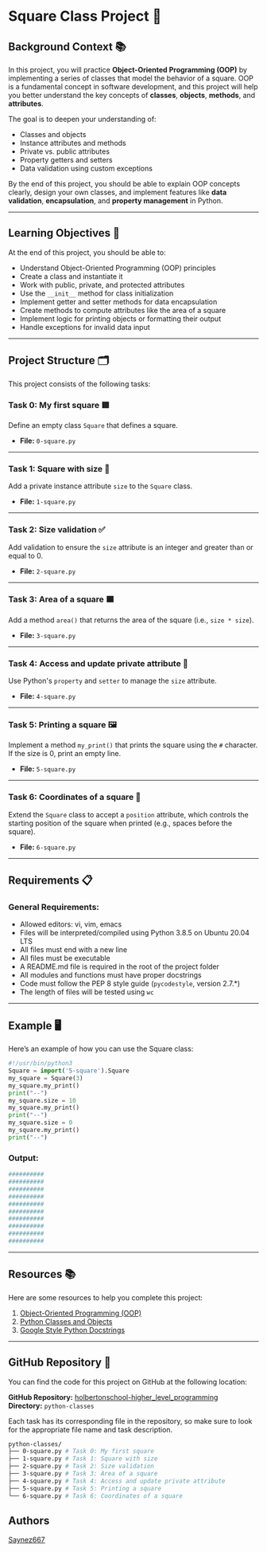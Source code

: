 # Square Class Project 📐

## Background Context 📚
In this project, you will practice **Object-Oriented Programming (OOP)** by implementing a series of classes that model the behavior of a square. OOP is a fundamental concept in software development, and this project will help you better understand the key concepts of **classes**, **objects**, **methods**, and **attributes**.

The goal is to deepen your understanding of:
- Classes and objects
- Instance attributes and methods
- Private vs. public attributes
- Property getters and setters
- Data validation using custom exceptions

By the end of this project, you should be able to explain OOP concepts clearly, design your own classes, and implement features like **data validation**, **encapsulation**, and **property management** in Python.

---

## Learning Objectives 🎯
At the end of this project, you should be able to:
- Understand Object-Oriented Programming (OOP) principles
- Create a class and instantiate it
- Work with public, private, and protected attributes
- Use the `__init__` method for class initialization
- Implement getter and setter methods for data encapsulation
- Create methods to compute attributes like the area of a square
- Implement logic for printing objects or formatting their output
- Handle exceptions for invalid data input

---

## Project Structure 🗂️
This project consists of the following tasks:

### Task 0: My first square 🟥
Define an empty class `Square` that defines a square.
- **File:** `0-square.py`

---

### Task 1: Square with size 🔲
Add a private instance attribute `size` to the `Square` class.
- **File:** `1-square.py`

---

### Task 2: Size validation ✅
Add validation to ensure the `size` attribute is an integer and greater than or equal to 0.
- **File:** `2-square.py`

---

### Task 3: Area of a square 🟦
Add a method `area()` that returns the area of the square (i.e., `size * size`).
- **File:** `3-square.py`

---

### Task 4: Access and update private attribute 🔐
Use Python's `property` and `setter` to manage the `size` attribute.
- **File:** `4-square.py`

---

### Task 5: Printing a square 🖼️
Implement a method `my_print()` that prints the square using the `#` character. If the size is 0, print an empty line.
- **File:** `5-square.py`

---

### Task 6: Coordinates of a square 📍
Extend the `Square` class to accept a `position` attribute, which controls the starting position of the square when printed (e.g., spaces before the square).
- **File:** `6-square.py`

---

## Requirements 📋

### General Requirements:
- Allowed editors: vi, vim, emacs
- Files will be interpreted/compiled using Python 3.8.5 on Ubuntu 20.04 LTS
- All files must end with a new line
- All files must be executable
- A README.md file is required in the root of the project folder
- All modules and functions must have proper docstrings
- Code must follow the PEP 8 style guide (`pycodestyle`, version 2.7.*)
- The length of files will be tested using `wc`

---

## Example 🖥️

Here’s an example of how you can use the Square class:
```python
#!/usr/bin/python3
Square = import('5-square').Square
my_square = Square(3)
my_square.my_print()
print("--")
my_square.size = 10
my_square.my_print()
print("--")
my_square.size = 0
my_square.my_print()
print("--")
```

### Output:
```bash
##########
##########
##########
##########
##########
##########
##########
##########
##########
##########
```

---

## Resources 📚

Here are some resources to help you complete this project:
1. [Object-Oriented Programming (OOP)](https://realpython.com/python3-object-oriented-programming/)
2. [Python Classes and Objects](https://docs.python.org/3/tutorial/classes.html)
3. [Google Style Python Docstrings](https://google.github.io/styleguide/pyguide.html#38-comments-and-docstrings)

---

## GitHub Repository 📍

You can find the code for this project on GitHub at the following location:

**GitHub Repository:** [holbertonschool-higher_level_programming](https://github.com/holbertonschool-higher_level_programming)  
**Directory:** `python-classes`

Each task has its corresponding file in the repository, so make sure to look for the appropriate file name and task description.
```bash
python-classes/
├── 0-square.py # Task 0: My first square
├── 1-square.py # Task 1: Square with size
├── 2-square.py # Task 2: Size validation
├── 3-square.py # Task 3: Area of a square
├── 4-square.py # Task 4: Access and update private attribute
├── 5-square.py # Task 5: Printing a square
└── 6-square.py # Task 6: Coordinates of a square
```
## Authors
[Saynez667](https://github.com/Saynez667)